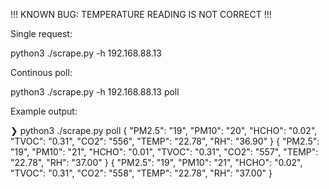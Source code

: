 !!! KNOWN BUG: TEMPERATURE READING IS NOT CORRECT !!!


Single request:

python3 ./scrape.py -h 192.168.88.13

Continous poll:

python3 ./scrape.py -h 192.168.88.13 poll


Example output:

❯ python3 ./scrape.py poll
{
    "PM2.5": "19",
    "PM10": "20",
    "HCHO": "0.02",
    "TVOC": "0.31",
    "CO2": "556",
    "TEMP": "22.78",
    "RH": "36.90"
}
{
    "PM2.5": "19",
    "PM10": "21",
    "HCHO": "0.01",
    "TVOC": "0.31",
    "CO2": "557",
    "TEMP": "22.78",
    "RH": "37.00"
}
{
    "PM2.5": "19",
    "PM10": "21",
    "HCHO": "0.02",
    "TVOC": "0.31",
    "CO2": "558",
    "TEMP": "22.78",
    "RH": "37.00"
}